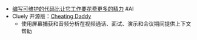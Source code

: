 - [编写可维护的代码比让它工作要花费更多的精力](https://x.com/GergelyOrosz/status/1942554055294795967) #AI
- Cluely 开源版：[Cheating Daddy](https://github.com/sohzm/cheating-daddy)
	- 使用屏幕捕获和音频分析在视频通话、面试、演示和会议期间提供上下文帮助